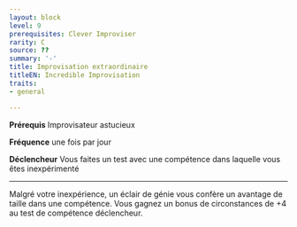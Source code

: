 ```yaml
---
layout: block
level: 9
prerequisites: Clever Improviser
rarity: C
source: ??
summary: '-'
title: Improvisation extraordinaire
titleEN: Incredible Improvisation
traits:
- general

---
```


<p><strong>Prérequis</strong> Improvisateur astucieux</p>
<p><strong>Fréquence</strong> une fois par jour</p>
<p><strong>Déclencheur</strong> Vous faites un test avec une compétence dans laquelle vous êtes inexpérimenté</p>
<hr>
<p>Malgré votre inexpérience, un éclair de génie vous confère un avantage de taille dans une compétence. Vous gagnez un bonus de circonstances de +4 au test de compétence déclencheur.</p>